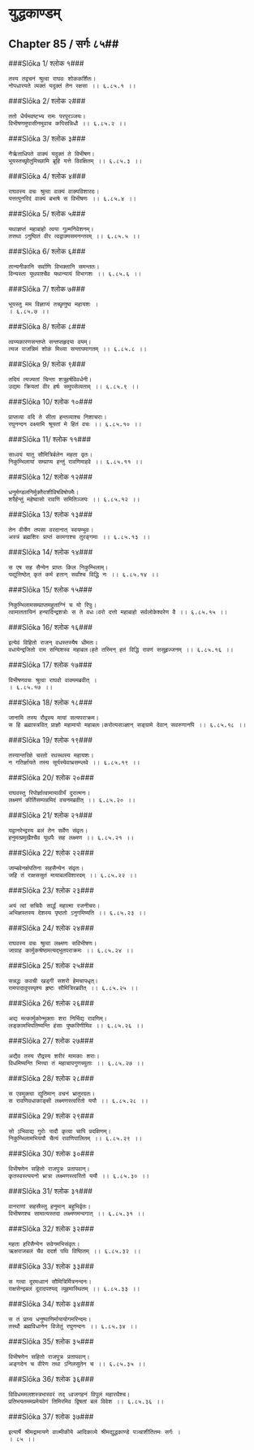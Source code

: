 युद्धकाण्डम्
===============================


## Chapter 85  / सर्गः ८५##


###Slōka 1/ श्लोक १###


    तस्य तद्वचनं श्रुत्वा राघवः शोककर्शितः।
    नोपधारयते व्यक्तं यदुक्तं तेन रक्षसा ।। ६.८५.१ ।।


###Slōka 2/ श्लोक २###


    ततो धैर्यमवष्टभ्य रामः परपुरञ्जयः।
    विभीषणमुपासीनमुवाच कपिसन्निधौ ।। ६.८५.२ ।।


###Slōka 3/ श्लोक ३###


    नैर्ऋताधिपते वाक्यं यदुक्तं ते विभीषण।
    भूयस्तच्छ्रोतुमिच्छामि ब्रूहि यत्ते विवक्षितम् ।। ६.८५.३ ।।


###Slōka 4/ श्लोक ४###


    राघवस्य वचः श्रुत्वा वाक्यं वाक्यविशारदः।
    यत्तत्पुनरिदं वाक्यं बभाषे स विभीषणः ।। ६.८५.४ ।।


###Slōka 5/ श्लोक ५###


    यथाज्ञप्तं महाबाहो त्वया गुल्मनिवेशनम्।
    तत्तथा ऽनुष्ठितं वीर त्वद्वाक्यसमनन्तरम् ।। ६.८५.५ ।।


###Slōka 6/ श्लोक ६###


    तान्यनीकानि सर्वाणि विभक्तानि समन्ततः।
    विन्यस्ता यूथपाश्चैव यथान्यायं विभागशः ।। ६.८५.६ ।।


###Slōka 7/ श्लोक ७###


    भूयस्तु मम विज्ञाप्यं तच्छृणुष्व महायशः ।
    । ६.८५.७ ।।


###Slōka 8/ श्लोक ८###


    त्वय्यकारणसन्तप्ते सन्तप्तहृदया वयम्।
    त्यज राजन्निमं शोकं मिथ्या सन्तापमागतम् ।। ६.८५.८ ।।


###Slōka 9/ श्लोक ९###


    तदियं त्यज्यतां चिन्ता शत्रुहर्षविवर्धनी।
    उद्यमः क्रियतां वीर हर्षः समुपसेव्यताम् ।। ६.८५.९ ।।


###Slōka 10/ श्लोक १०###


    प्राप्तव्या वदि ते सीता हन्तव्याश्च निशाचराः।
    रघुनन्दन वक्ष्यामि श्रूयतां मे हितं वचः ।। ६.८५.१० ।।


###Slōka 11/ श्लोक ११###


    साध्वयं यातु सौमित्रिर्बलेन महता वृतः।
    निकुम्भिलायां सम्प्राप्य हन्तुं रावणिमाहवे ।। ६.८५.११ ।।


###Slōka 12/ श्लोक १२###


    धनुर्मण्डलनिर्मुक्तैराशीविषविषोपमैः।
    शरैर्हन्तुं महेष्वासो रावणिं समितिञ्जयः ।। ६.८५.१२ ।।


###Slōka 13/ श्लोक १३###


    तेन वीर्येण तपसा वरदानात् स्वयम्भुवः।
    अस्त्रं ब्रह्मशिरः प्राप्तं कामगाश्च तुरङ्गमाः ।। ६.८५.१३ ।।


###Slōka 14/ श्लोक १४###


    स एष सह सैन्येन प्राप्तः किल निकुम्भिलाम्।
    यद्युत्तिष्ठेत् कृतं कर्म हतान् सर्वांश्च विद्धि नः ।। ६.८५.१४ ।।


###Slōka 15/ श्लोक १५###


    निकुम्भिलामसम्प्राप्तमहुताग्निं च यो रिपुः।
    त्वामाततायिनं हन्यादिन्द्रशत्रोः स ते वधः।वरो दत्तो महाबाहो सर्वलोकेश्वरेण वै ।। ६.८५.१५ ।।


###Slōka 16/ श्लोक १६###


    इत्येवं विहितो राजन् वधस्तस्यैष धीमतः।
    वधायेन्द्रजितो राम सन्दिशस्व महाबल।हते तस्मिन् हतं विद्धि रावणं ससुहृज्जनम् ।। ६.८५.१६ ।।


###Slōka 17/ श्लोक १७###


    विभीषणवचः श्रुत्वा राघवो वाक्यमब्रवीत् ।
    । ६.८५.१७ ।।


###Slōka 18/ श्लोक १८###


    जानामि तस्य रौद्रस्य मायां सत्यपराक्रम।
    स हि ब्रह्मास्त्रवित् प्राज्ञो महामायो महाबलः।करोत्यसञ्ज्ञान् सङ्ग्रामे देवान् सवरुणानपि ।। ६.८५.१८ ।।


###Slōka 19/ श्लोक १९###


    तस्यान्तरिक्षे चरतो रथस्थस्य महायशः।
    न गतिर्ज्ञायते तस्य सूर्यस्येवाभ्रसम्प्लवे ।। ६.८५.१९ ।।


###Slōka 20/ श्लोक २०###


    राघवस्तु रिपोर्ज्ञात्वामायावीर्यं दुरात्मनः।
    लक्ष्मणं कीर्तिसम्पन्नमिदं वचनमब्रवीत् ।। ६.८५.२० ।।


###Slōka 21/ श्लोक २१###


    यद्वानरेन्द्रस्य बलं तेन सर्वेण संवृतः।
    हनुमत्प्रमुखैश्चैव यूथपैः सह लक्ष्मण ।। ६.८५.२१ ।।


###Slōka 22/ श्लोक २२###


    जाम्बवेनर्क्षपतिना सहसैन्येन संवृतः।
    जहि तं राक्षससुतं मायाबलविशारदम् ।। ६.८५.२२ ।।


###Slōka 23/ श्लोक २३###


    अयं त्वां सचिवैः सार्द्धं महात्मा रजनीचरः।
    अभिज्ञस्तस्य देशस्य पृष्ठतो ऽनुगमिष्यति ।। ६.८५.२३ ।।


###Slōka 24/ श्लोक २४###


    राघवस्य वचः श्रुत्वा लक्ष्मणः सविभीषणः।
    जाग्राह कार्मुकश्रेष्ठमत्यद्भुतपराक्रमः ।। ६.८५.२४ ।।


###Slōka 25/ श्लोक २५###


    सन्नद्धः कवची खड्गी सशरो हेमचापधृत्।
    रामपादावुपस्पृश्य हृष्टः सौमित्रिरब्रवीत् ।। ६.८५.२५ ।।


###Slōka 26/ श्लोक २६###


    अद्य मत्कार्मुकोन्मुक्ताः शरा निर्भिद्य रावणिम्।
    लङ्कामभिपतिष्यन्ति हंसाः पुष्करिणीमिव ।। ६.८५.२६ ।।


###Slōka 27/ श्लोक २७###


    अद्यैव तस्य रौद्रस्य शरीरं मामकाः शराः।
    विधमिष्यन्ति भित्त्वा तं महाचापगुणच्युताः ।। ६.८५.२७ ।।


###Slōka 28/ श्लोक २८###


    स एवमुक्त्वा द्युतिमान् वचनं भ्रातुरग्रतः।
    स रावणिवधाकाङ्क्षी लक्ष्मणस्त्वरितो ययौ ।। ६.८५.२८ ।।


###Slōka 29/ श्लोक २९###


    सो ऽभिवाद्य गुरोः पादौ कृत्वा चापि प्रदक्षिणम्।
    निकुम्भिलामभिययौ चैत्यं रावणिपालितम् ।। ६.८५.२९ ।।


###Slōka 30/ श्लोक ३०###


    विभीषणेन सहितो राजपुत्रः प्रतापवान्।
    कृतस्वस्त्ययनो भ्रात्रा लक्ष्मणस्त्वरितो ययौ ।। ६.८५.३० ।।


###Slōka 31/ श्लोक ३१###


    वानराणां सहस्रैस्तु हनुमान् बहुभिर्वृतः।
    विभीषणश्च सामात्यस्तदा लक्ष्मणमन्वगात् ।। ६.८५.३१ ।।


###Slōka 32/ श्लोक ३२###


    महता हरिसैन्येन सवेगमभिसंवृतः।
    ऋक्षराजबलं चैव ददर्श पथि विष्ठितम् ।। ६.८५.३२ ।।


###Slōka 33/ श्लोक ३३###


    स गत्वा दूरमध्वानं सौमित्रिर्मित्रनन्दनः।
    राक्षसेन्द्रबलं दूरादपश्यद् व्यूहमास्थितम् ।। ६.८५.३३ ।।


###Slōka 34/ श्लोक ३४###


    स तं प्राप्य धनुष्पाणिर्मायायोगमरिन्दमः।
    तस्थौ ब्रह्मविधानेन विजेतुं रघुनन्दनः ।। ६.८५.३४ ।।


###Slōka 35/ श्लोक ३५###


    विभीषणेन सहितो राजपुत्रः प्रतापवान्।
    अङ्गदेन च वीरेण तथा ऽनिलसुतेन च ।। ६.८५.३५ ।।


###Slōka 36/ श्लोक ३६###


    विविधममलशस्त्रभास्वरं तद् ध्वजगहनं विपुलं महारथैश्च।
    प्रतिभयतममप्रमेयवेगं तिमिरमिव द्विषतां बलं विवेश ।। ६.८५.३६ ।।


###Slōka 37/ श्लोक ३७###


    इत्यार्षे श्रीमद्रामायणे वाल्मीकीये आदिकाव्ये श्रीमद्युद्धकाण्डे पञ्चाशीतितमः सर्गः ।
    । ८५ ।।


